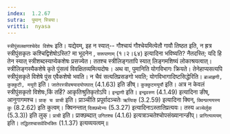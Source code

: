 ```yaml
---
index:  1.2.67
sutra:  पुमान् स्त्रिया।
vritti:  nyasa
---
```


`स्त्रीपुंसलक्षणश्चेदेव विशेषः` इति। यद्येवम्, इह न स्यात्-- गौश्चायं गौश्चेयमित्येतौ गावौ तिष्ठत इति, न ह्रत्र स्त्रीपुंसकृतः कश्चिद्विशेषोऽस्ति? मा भूदनेन , `सरूपाणाम्` (१।२।६४) इत्यादिना भविष्यति? नैतदस्ति; यदि हि तेन स्यात् स्त्रीशब्दस्याप्येकशेषः प्रसज्येत। ततश्च स्त्रीलिङ्गतापि स्यात् लिङ्गमशिष्यं लोकाश्रयत्वात्। स्त्रीलिङ्गस्यैकशेषे कृते पुंसत्वं विवक्षितव्यमित्यदोषः।
अथ वा, पुमानिति योगविभागः क्रियते। तेनेहाप्यसत्यपि स्त्रीपुंसकृते विशेषे पुंस एवैकशेषो भवति। न चैवं सत्यतिप्रसङगो भवति; योगविभागादिष्टसिद्धेरिति। `ब्राआहृणी, कुक्कुटी, मयूरी` इति। `जातेरस्त्रीवषयादयोपघात्` (4.1.63) इति ङीष्। `कुक्कुटमयूर्यौ` इति। अत्र न केवलं स्त्रीपुंसकृतो विशेषः,किं तर्हि? आकृतिश्रुतिकृतोऽपि। `इन्द्राणी` इति। `इन्द्रवरुण` (4.1.49) इत्यादिना ङीष्, आनुगागमश्च। `प्राक् च प्राची` इति। प्राञ्चीति प्रपूर्वादञ्चतेः `ऋत्विक्` (3.2.59) इत्यादिना क्विन्, `क्विन्प्रत्ययस्य कुः` (8.2.62) इति कुत्वम्। क्विनन्तात् `दिक्छब्देभ्यः` (5.3.27) इत्यादिनाऽस्तातिप्रत्ययः। तस्य `अञ्चेर्लुक्` (5.3.3)) इति लुक्। `प्राची` इति। प्राक्छब्दात् `उगितश्च` (4.1.6) इत्यत्राञ्चतेश्चोपसंख्यानान्ङीप्। `प्रागित्यव्ययम्` इति। `तद्धितश्चासर्वविभक्तिः` (1.1.37) इत्यव्ययत्वम्॥
